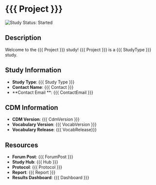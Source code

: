 # {{{ Project }}}

<!-- studyStatus: start -->

![Study Status: Started](https://img.shields.io/badge/Study%20Status-Started-blue.svg)

<!-- studyStatus: end -->


## Description

Welcome to the {{{ Project }}} study! {{{ Project }}} is a {{{ StudyType }}} study.

<!----add to description---------->


## Study Information

-   **Study Type**: {{{ Study Type }}}
-   **Contact Name**: {{{ Contact }}}
-   **Contact Email **: {{{ ContactEmail }}}

## CDM Information

-   **CDM Version**: {{{ CdmVersion }}}
-   **Vocabulary Version**: {{{ VocabVersion }}}
-   **Vocabulary Release**: {{{ VocabRelease}}}

## Resources

-   **Forum Post**: {{{ ForumPost }}}
-   **Study Hub**: {{{ Hub }}}
-   **Protocol**: {{{ Protocol }}}
-   **Report**: {{{ Report }}}
-   **Results Dashboard**: {{{ Dashboard }}}


